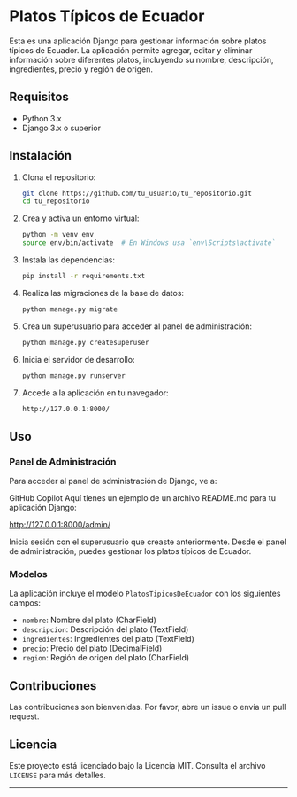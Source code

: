 # Platos Típicos de Ecuador

Esta es una aplicación Django para gestionar información sobre platos típicos de Ecuador. La aplicación permite agregar, editar y eliminar información sobre diferentes platos, incluyendo su nombre, descripción, ingredientes, precio y región de origen.

## Requisitos

- Python 3.x
- Django 3.x o superior

## Instalación

1. Clona el repositorio:

    ```sh
    git clone https://github.com/tu_usuario/tu_repositorio.git
    cd tu_repositorio
    ```

2. Crea y activa un entorno virtual:

    ```sh
    python -m venv env
    source env/bin/activate  # En Windows usa `env\Scripts\activate`
    ```

3. Instala las dependencias:

    ```sh
    pip install -r requirements.txt
    ```

4. Realiza las migraciones de la base de datos:

    ```sh
    python manage.py migrate
    ```

5. Crea un superusuario para acceder al panel de administración:

    ```sh
    python manage.py createsuperuser
    ```

6. Inicia el servidor de desarrollo:

    ```sh
    python manage.py runserver
    ```

7. Accede a la aplicación en tu navegador:

    ```sh
    http://127.0.0.1:8000/
    ```

## Uso

### Panel de Administración

Para acceder al panel de administración de Django, ve a:

GitHub Copilot
Aquí tienes un ejemplo de un archivo README.md para tu aplicación Django:

<http://127.0.0.1:8000/admin/>

Inicia sesión con el superusuario que creaste anteriormente. Desde el panel de administración, puedes gestionar los platos típicos de Ecuador.

### Modelos

La aplicación incluye el modelo `PlatosTipicosDeEcuador` con los siguientes campos:

- `nombre`: Nombre del plato (CharField)
- `descripcion`: Descripción del plato (TextField)
- `ingredientes`: Ingredientes del plato (TextField)
- `precio`: Precio del plato (DecimalField)
- `region`: Región de origen del plato (CharField)

## Contribuciones

Las contribuciones son bienvenidas. Por favor, abre un issue o envía un pull request.

## Licencia

Este proyecto está licenciado bajo la Licencia MIT. Consulta el archivo `LICENSE` para más detalles.
****